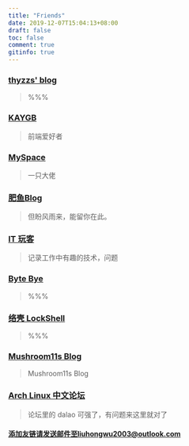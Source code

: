 ```yaml
---
title: "Friends"
date: 2019-12-07T15:04:13+08:00
draft: false
toc: false
comment: true
gitinfo: true
---
```


### [thyzzs' blog](https://thyzzs.coding.me/)
>   %%%

### [KAYGB ](https://kaygb.top/)
>   前端爱好者

### [MySpace](https://www.zkl2333.com/)
>   一只大佬

### [肥鱼Blog](https://www.feiyuyu.net)
>   但盼风雨来，能留你在此。

### [IT 玩客 ](https://www.91the.top)
>   记录工作中有趣的技术，问题

### [Byte Bye](https://blog.bytebye.com/)
>   %%%

### [络壳 LockShell](https://lockshell.com/)
>   %%%

### [Mushroom11s Blog](https://www.mushroom11s.com/)
>   Mushroom11s Blog


### [Arch Linux 中文论坛](https://bbs.archlinuxcn.org/index.php)
>   论坛里的 dalao 可强了，有问题来这里就对了


#### 添加友链请发送邮件至liuhongwu2003@outlook.com

